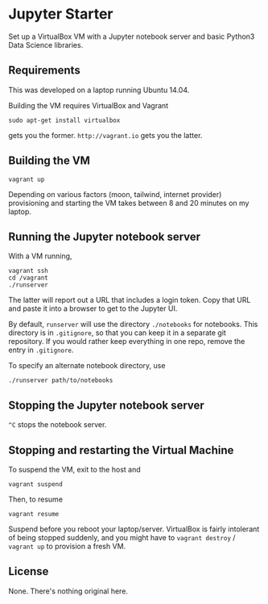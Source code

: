 # Jupyter Starter

Set up a VirtualBox VM with a Jupyter notebook server and basic Python3 Data Science libraries.


## Requirements

This was developed on a laptop running Ubuntu 14.04.

Building the VM requires VirtualBox and Vagrant

    sudo apt-get install virtualbox

gets you the former. `http://vagrant.io` gets you the latter.

## Building the VM

    vagrant up

Depending on various factors (moon, tailwind, internet provider) provisioning and starting the VM takes between 8 and 20 minutes on my laptop.

## Running the Jupyter notebook server

With a VM running,

    vagrant ssh
    cd /vagrant
    ./runserver

The latter will report out a URL that includes a login token. Copy that URL and paste it into a browser to get to the Jupyter UI.

By default, `runserver` will use the directory `./notebooks` for notebooks.
This directory is in `.gitignore`, so that you can keep it in a separate git repository.
If you would rather keep everything in one repo, remove the entry in `.gitignore`.

To specify an alternate notebook directory, use

    ./runserver path/to/notebooks

## Stopping the Jupyter notebook server

`^C` stops the notebook server.

## Stopping and restarting the Virtual Machine

To suspend the VM, exit to the host and

    vagrant suspend

Then, to resume

    vagrant resume

Suspend before you reboot your laptop/server.
VirtualBox is fairly intolerant of being stopped suddenly, and you might have to `vagrant destroy` / `vagrant up` to provision a fresh VM.

## License

None. There's nothing original here.

